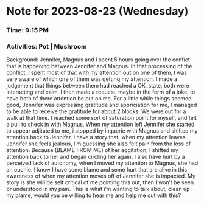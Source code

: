 # Note for 2023-08-23 (Wednesday)
### Time: 9:15 PM
### Activities: Pot | Mushroom

Background:   Jennifer, Magnus and I spent 5 hours going over the confict that is happening between Jennifer and Magnus. In that processing of the conflict, I spent most of that with my attention out on one of them, I was very aware of which one of them was getting my attention. I made a judgement that things between them had reached a OK, state, both were interacting and calm. I then made a request, maybe in the form of a joke, to have both of there attention be put on me.  For a little while things seemed good, Jennifer was expressing gratitude and appriciation for me, I managed to be able to receive the gratitude for about 2 blocks. We were out for a walk at that time. I reached some sort of saturation point for myself, and felt a pull to check in with Magnus. When my attention left Jennifer she started to appear adjitated to me, i stopped by inquerie with Magnus and shifted my attention back to Jennifer. I have a story that, when my attention leaves Jennifer she feels jealous, I’m guessing she also felt pain from the loss of attention.  Because (BLAME FROM ME) of her aggitation, I shifted my attention back to her and began circling her again.   I also have hurt by a perceived lack of autonomy, when I moved my attention to Magnus, she had an ouchie.  I know I have some blame and some hurt that are alive in this awareness of when my attention moves off of Jennifer she is impacted. My story is she will be self critical of me pointing this out, then I won’t be seen or understood in my pain.   This is what i’m wanting to talk about, clean up my blame, would you be willing to hear me and help me out with this?
